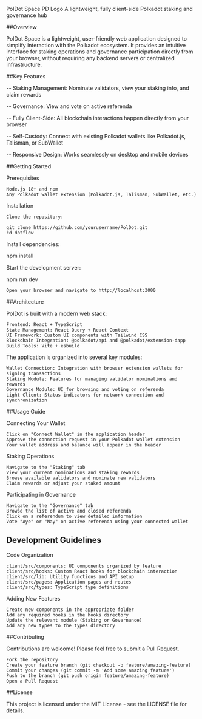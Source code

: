 PolDot Space
PD Logo
A lightweight, fully client-side Polkadot staking and governance hub

##Overview

PolDot Space is a lightweight, user-friendly web application designed to simplify interaction with the Polkadot ecosystem. It provides an intuitive interface for staking operations and governance participation directly from your browser, without requiring any backend servers or centralized infrastructure.

##Key Features

-- Staking Management: Nominate validators, view your staking info, and claim rewards

-- Governance: View and vote on active referenda

-- Fully Client-Side: All blockchain interactions happen directly from your browser

-- Self-Custody: Connect with existing Polkadot wallets like Polkadot.js, Talisman, or SubWallet

-- Responsive Design: Works seamlessly on desktop and mobile devices

##Getting Started

Prerequisites

    Node.js 18+ and npm
    Any Polkadot wallet extension (Polkadot.js, Talisman, SubWallet, etc.)

Installation

    Clone the repository:

    git clone https://github.com/yourusername/PolDot.git
    cd dotflow

Install dependencies:

npm install

Start the development server:

npm run dev

    Open your browser and navigate to http://localhost:3000

##Architecture

PolDot is built with a modern web stack:

    Frontend: React + TypeScript
    State Management: React Query + React Context
    UI Framework: Custom UI components with Tailwind CSS
    Blockchain Integration: @polkadot/api and @polkadot/extension-dapp
    Build Tools: Vite + esbuild

The application is organized into several key modules:

    Wallet Connection: Integration with browser extension wallets for signing transactions
    Staking Module: Features for managing validator nominations and rewards
    Governance Module: UI for browsing and voting on referenda
    Light Client: Status indicators for network connection and synchronization

##Usage Guide

Connecting Your Wallet

    Click on "Connect Wallet" in the application header
    Approve the connection request in your Polkadot wallet extension
    Your wallet address and balance will appear in the header

Staking Operations

    Navigate to the "Staking" tab
    View your current nominations and staking rewards
    Browse available validators and nominate new validators
    Claim rewards or adjust your staked amount

Participating in Governance

    Navigate to the "Governance" tab
    Browse the list of active and closed referenda
    Click on a referendum to view detailed information
    Vote "Aye" or "Nay" on active referenda using your connected wallet

## Development Guidelines

Code Organization

    client/src/components: UI components organized by feature
    client/src/hooks: Custom React hooks for blockchain interaction
    client/src/lib: Utility functions and API setup
    client/src/pages: Application pages and routes
    client/src/types: TypeScript type definitions

Adding New Features

    Create new components in the appropriate folder
    Add any required hooks in the hooks directory
    Update the relevant module (Staking or Governance)
    Add any new types to the types directory

##Contributing

Contributions are welcome! Please feel free to submit a Pull Request.

    Fork the repository
    Create your feature branch (git checkout -b feature/amazing-feature)
    Commit your changes (git commit -m 'Add some amazing feature')
    Push to the branch (git push origin feature/amazing-feature)
    Open a Pull Request

##License

This project is licensed under the MIT License - see the LICENSE file for details.


